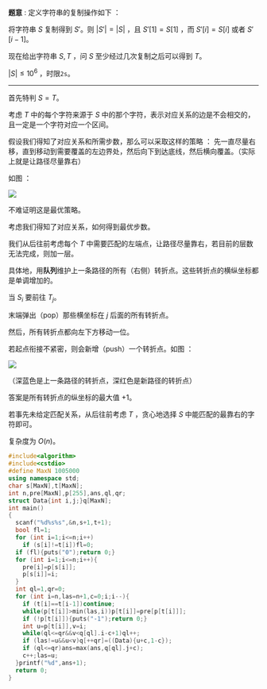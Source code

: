 **题意** : 定义字符串的复制操作如下 ：

将字符串 $S$ 复制得到 $S'$。则 $|S'|=|S|$ ，且 $S'[1]=S[1]$ ，而 $S'[i]=S[i]$ 或者 $S'[i-1]$。

现在给出字符串 $S,T$ ，问 $S$ 至少经过几次复制之后可以得到 $T$。

$|S|\leq 10^6$ ，时限$\texttt{2s}$。

------------

首先特判 $S=T$。

考虑 $T$ 中的每个字符来源于 $S$ 中的那个字符，表示对应关系的边是不会相交的，且一定是一个字符对应一个区间。

假设我们得知了对应关系和所需步数，那么可以采取这样的策略 ： 先一直尽量右移，直到移动到需要覆盖的左边界处，然后向下到达底线，然后横向覆盖。（实际上就是让路径尽量靠右）

如图 ：

![](https://cdn.luogu.com.cn/upload/image_hosting/5vcyvglv.png?x-oss-process=image/resize,w_500)

不难证明这是最优策略。

考虑我们得知了对应关系，如何得到最优步数。

我们从后往前考虑每个 $T$ 中需要匹配的左端点，让路径尽量靠右，若目前的层数无法完成，则加一层。

具体地，用**队列**维护上一条路径的所有（右侧）转折点。这些转折点的横纵坐标都是单调增加的。

当 $S_i$ 要前往 $T_j$。

末端弹出（pop）那些横坐标在 $j$ 后面的所有转折点。

然后，所有转折点都向左下方移动一位。

若起点衔接不紧密，则会新增（push）一个转折点。如图 ：

![](https://cdn.luogu.com.cn/upload/image_hosting/6aser8dt.png?x-oss-process=image/resize,w_400)

（深蓝色是上一条路径的转折点，深红色是新路径的转折点）

答案是所有转折点的纵坐标的最大值 $+1$。

若事先未给定匹配关系，从后往前考虑 $T$ ，贪心地选择 $S$ 中能匹配的最靠右的字符即可。

复杂度为 $O(n)$。

```cpp
#include<algorithm>
#include<cstdio>
#define MaxN 1005000
using namespace std;
char s[MaxN],t[MaxN];
int n,pre[MaxN],p[255],ans,ql,qr;
struct Data{int i,j;}q[MaxN];
int main()
{
  scanf("%d%s%s",&n,s+1,t+1);
  bool fl=1;
  for (int i=1;i<=n;i++)
    if (s[i]!=t[i])fl=0;
  if (fl){puts("0");return 0;}
  for (int i=1;i<=n;i++){
    pre[i]=p[s[i]];
    p[s[i]]=i;
  }
  int ql=1,qr=0;
  for (int i=n,las=n+1,c=0;i;i--){
    if (t[i]==t[i-1])continue;
    while(p[t[i]]>min(las,i))p[t[i]]=pre[p[t[i]]];
    if (!p[t[i]]){puts("-1");return 0;}
    int u=p[t[i]],v=i;
    while(ql<=qr&&v<q[ql].i-c+1)ql++;
    if (las!=u&&u<v)q[++qr]=((Data){u+c,1-c});
    if (ql<=qr)ans=max(ans,q[ql].j+c);
    c++;las=u;
  }printf("%d",ans+1);
  return 0;
}
```